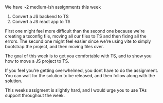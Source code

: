 We have ~2 medium-ish assignments this week
1. Convert a JS backend to TS
2. Convert a JS react app to TS

First one might feel more difficult than the second one because we're creating a tsconfig file, moving all our files to TS and then fixing all the errors. 
The second one might feel easier since we're using vite to simply bootstrap the project, and then moving files over.

The goal of this week is to get you comfortable with TS, and to show you how to move a JS project to TS.

If you feel you're getting overwhelmed, you dont have to do the assignment. You can wait for the solution to be released, and then follow along with the solution.

This weeks assigment is slightly hard, and I would urge you to use TAs support throughout the week.
